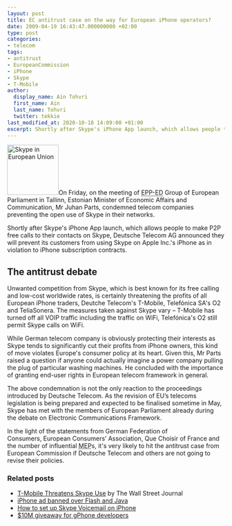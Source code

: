 ```yaml
---
layout: post
title: EC antitrust case on the way for European iPhone operators?
date: 2009-04-19 16:43:47.000000000 +02:00
type: post
categories:
- telecom
tags:
- antitrust
- EuropeanCommission
- iPhone
- Skype
- T-Mobile
author:
  display_name: Ain Tohvri
  first_name: Ain
  last_name: Tohvri
  twitter: tekkie
last_modified_at: 2020-10-18 14:09:00 +01:00
excerpt: Shortly after Skype's iPhone App launch, which allows people to make P2P free calls to their contacts on Skype, Deutsche Telecom AG announced they will prevent its customers from using Skype on Apple Inc.'s iPhone as in violation to iPhone subscription contracts.
---
```

<img class="teaser-image--left" title="Skype in European Union" src="{{ site.baseurl }}/assets/skype-and-european-union-300x292.png" alt="Skype in European Union" width="119" height="116" />On Friday, on the meeting of <abbr title="European People's Party (Christian Democrats) and European Democrats">EPP-ED</abbr> Group of European Parliament in Tallinn, Estonian Minister of Economic Affairs and Communication, Mr Juhan Parts, condemned telecom companies preventing the open use of Skype in their networks.

Shortly after Skype's iPhone App launch, which allows people to make P2P free calls to their contacts on Skype, Deutsche Telecom AG announced they will prevent its customers from using Skype on Apple Inc.'s iPhone as in violation to iPhone subscription contracts.<!--more-->

## The antitrust debate

Unwanted competition from Skype, which is best known for its free calling and low-cost worldwide rates, is certainly threatening the profits of all European iPhone traders, Deutche Telecom's T-Mobile, Telefónica SA's O2 and TeliaSonera. The measures taken against Skype vary – T-Mobile has turned off all VOIP traffic including the traffic on WiFi, Telefónica's O2 still permit Skype calls on WiFi.

While German telecom company is obviously protecting their interests as Skype tends to significantly cut their profits from iPhone owners, this kind of move violates Europe's consumer policy at its heart. Given this, Mr Parts raised a question if anyone could actually imagine a power company pulling the plug of particular washing machines. He concluded with the importance of granting end-user rights in European telecom framework in general.

The above condemnation is not the only reaction to the proceedings introduced by Deutsche Telecom. As the revision of EU’s telecoms legislation is being prepared and expected to be finalised sometime in May, Skype has met with the members of European Parliament already during the debate on Electronic Communications Framework.

In the light of the statements from German Federation of Consumers, European Consumers’ Association, Que Choisir of France and the number of influential <abbr title="Member of European Parliament">MEP</abbr>s, it's very likely to hit the antitrust case from European Commission if Deutsche Telecom and others are not going to revise their policies.

### Related posts

- [T-Mobile Threatens Skype Use](http://online.wsj.com/article/SB123868309907582515.html) by The Wall Street Journal
- [iPhone ad banned over Flash and Java](/iphone/iphone-ad-banned-over-flash-and-java)
- [How to set up Skype Voicemail on iPhone](/iphone/how-to-set-up-skype-voicemail-on-iphone)
- [$10M giveaway for gPhone developers](/telecom/10m-giveaway-for-gphone-developers)
